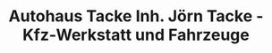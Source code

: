 ---
title: "Autohaus Tacke Inh. Jörn Tacke - Kfz-Werkstatt und Fahrzeuge"
url: /hameln/autohaus-tacke-inh-joern-tacke-kfz-werkstatt-und-fahrzeuge/
shop: Autowerkstatt
---